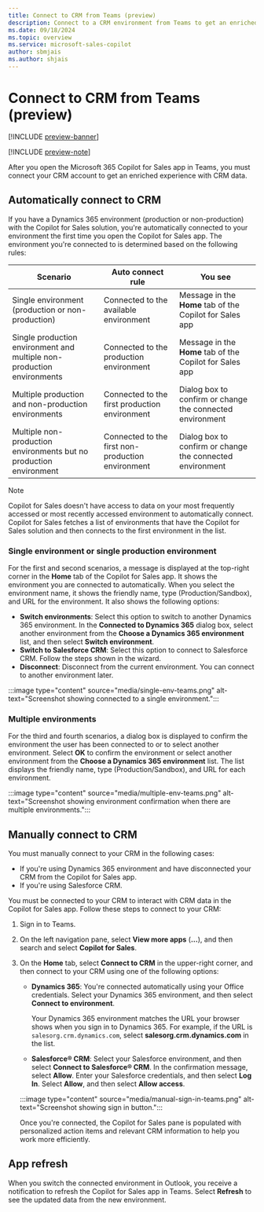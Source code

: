 ```yaml
---
title: Connect to CRM from Teams (preview)
description: Connect to a CRM environment from Teams to get an enriched experience with CRM data.
ms.date: 09/18/2024
ms.topic: overview
ms.service: microsoft-sales-copilot
author: sbmjais
ms.author: shjais
---
```


# Connect to CRM from Teams (preview)

[!INCLUDE [preview-banner](~/../shared-content/shared/preview-includes/preview-banner.md)]

[!INCLUDE [preview-note](~/../shared-content/shared/preview-includes/preview-note-d365.md)]

After you open the Microsoft 365 Copilot for Sales app in Teams, you must connect your CRM account to get an enriched experience with CRM data.

## Automatically connect to CRM

If you have a Dynamics 365 environment (production or non-production) with the Copilot for Sales solution, you're automatically connected to your environment the first time you open the Copilot for Sales app. The environment you're connected to is determined based on the following rules:


|Scenario  |Auto connect rule  |You see  |
|---------|---------|---------|
|Single environment (production or non-production)     |  Connected to the available environment       | Message in the **Home** tab of the Copilot for Sales app        |
|Single production environment and multiple non-production environments     |Connected to the production environment         |  Message in the **Home** tab of the Copilot for Sales app       |
|Multiple production and non-production environments     |  Connected to the first production environment       |  Dialog box to confirm or change the connected environment       |
|Multiple non-production environments but no production environment     |  Connected to the first non-production environment       |  Dialog box to confirm or change the connected environment       |

> [!NOTE]
> Copilot for Sales doesn't have access to data on your most frequently accessed or most recently accessed environment to automatically connect. Copilot for Sales fetches a list of environments that have the Copilot for Sales solution and then connects to the first environment in the list.

### Single environment or single production environment

For the first and second scenarios, a message is displayed at the top-right corner in the **Home** tab of the Copilot for Sales app. It shows the environment you are connected to automatically. When you select the environment name, it shows the friendly name, type (Production/Sandbox), and URL for the environment. It also shows the following options:

- **Switch environments**: Select this option to switch to another Dynamics 365 environment. In the **Connected to Dynamics 365** dialog box, select another environment from the **Choose a Dynamics 365 environment** list, and then select **Switch environment**.
- **Switch to Salesforce CRM**: Select this option to connect to Salesforce CRM. Follow the steps shown in the wizard.
- **Disconnect**: Disconnect from the current environment. You can connect to another environment later.

:::image type="content" source="media/single-env-teams.png" alt-text="Screenshot showing connected to a single environment.":::

### Multiple environments

For the third and fourth scenarios, a dialog box is displayed to confirm the environment the user has been connected to or to select another environment. Select **OK** to confirm the environment or select another environment from the **Choose a Dynamics 365 environment** list. The list displays the friendly name, type (Production/Sandbox), and URL for each environment.

:::image type="content" source="media/multiple-env-teams.png" alt-text="Screenshot showing environment confirmation when there are multiple environments.":::

## Manually connect to CRM

You must manually connect to your CRM in the following cases:

- If you're using Dynamics 365 environment and have disconnected your CRM from the Copilot for Sales app.
- If you're using Salesforce CRM.

You must be connected to your CRM to interact with CRM data in the Copilot for Sales app. Follow these steps to connect to your CRM:

1. Sign in to Teams.

1. On the left navigation pane, select **View more apps** (**...**), and then search and select **Copilot for Sales**. 

1. On the **Home** tab, select **Connect to CRM** in the upper-right corner, and then connect to your CRM using one of the following options:

    - **Dynamics 365**: You're connected automatically using your Office credentials. Select your Dynamics 365 environment, and then select **Connect to environment**.

        Your Dynamics 365 environment matches the URL your browser shows when you sign in to Dynamics 365. For example, if the URL is `salesorg.crm.dynamics.com`, select **salesorg.crm.dynamics.com** in the list.
    
    - **Salesforce® CRM**: Select your Salesforce environment, and then select **Connect to Salesforce® CRM**. In the confirmation message, select **Allow**. Enter your Salesforce credentials, and then select **Log In**. Select **Allow**, and then select **Allow access**.
    
    :::image type="content" source="media/manual-sign-in-teams.png" alt-text="Screenshot showing sign in button.":::


    Once you're connected, the Copilot for Sales pane is populated with personalized action items and relevant CRM information to help you work more efficiently.

## App refresh

When you switch the connected environment in Outlook, you receive a notification to refresh the Copilot for Sales app in Teams. Select **Refresh** to see the updated data from the new environment.
